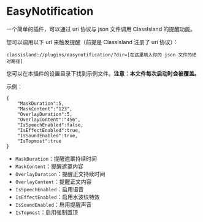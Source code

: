 # EasyNotification

一个简单的插件，可以通过 uri 协议与 json 文件调用 ClassIsland 的提醒功能。

您可以调用以下 url 来触发提醒（前提是 ClassIsland 注册了 uri 协议）：

```
classisland://plugins/easynotification/?dir=[在这里填入你的 json 文件的绝对路径]
```

您可以在本插件的设置目录下找到示例文件。**注意：本文件每次启动时会被覆盖。**

示例：

```
{
	"MaskDuration":5,
	"MaskContent":"123",
	"OverlayDuration":5,
	"OverlayContent":"456",
	"IsSpeechEnabled":false,
	"IsEffectEnabled":true,
	"IsSoundEnabled":true,
	"IsTopmost":true
}
```

- `MaskDuration`：提醒遮罩持续时间
- `MaskContent`：提醒遮罩内容
- `OverlayDuration`：提醒正文持续时间
- `OverlayContent`：提醒正文内容
- `IsSpeechEnabled`：启用语音
- `IsEffectEnabled`：启用水波纹特效
- `IsSoundEnabled`：启用提醒声音
- `IsTopmost`：启用强制置顶
